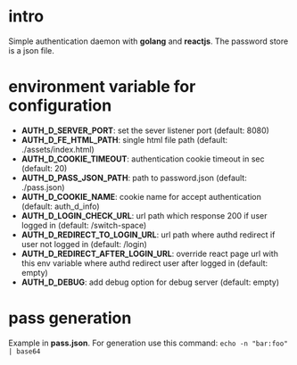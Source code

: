 # intro

Simple authentication daemon with **golang** and **reactjs**. The password store is a json file.

# environment variable for configuration

* **AUTH_D_SERVER_PORT**: set the sever listener port (default: 8080)
* **AUTH_D_FE_HTML_PATH**: single html file path (default: ./assets/index.html)
* **AUTH_D_COOKIE_TIMEOUT**: authentication cookie timeout in sec (default: 20)
* **AUTH_D_PASS_JSON_PATH**: path to password.json (default: ./pass.json)
* **AUTH_D_COOKIE_NAME**: cookie name for accept authentication (default: auth_d_info)
* **AUTH_D_LOGIN_CHECK_URL**: url path which response 200 if user logged in (default: /switch-space)
* **AUTH_D_REDIRECT_TO_LOGIN_URL**: url path where authd redirect if user not logged in (default: /login)
* **AUTH_D_REDIRECT_AFTER_LOGIN_URL**: override react page url with this env variable where authd redirect user after logged in (default: empty)
* **AUTH_D_DEBUG**: add debug option for debug server (default: empty) 

# pass generation

Example in **pass.json**. For generation use this command: `echo -n "bar:foo" | base64`
